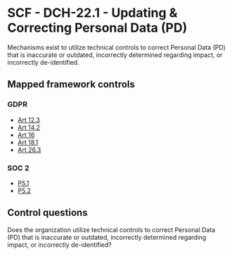 # SCF - DCH-22.1 - Updating & Correcting Personal Data (PD)
Mechanisms exist to utilize technical controls to correct Personal Data (PD) that is inaccurate or outdated, incorrectly determined regarding impact, or incorrectly de-identified.
## Mapped framework controls
### GDPR
- [Art 12.3](../gdpr/art12.md#Article-123)
- [Art 14.2](../gdpr/art14.md#Article-142)
- [Art 16](../gdpr/art16.md)
- [Art 18.1](../gdpr/art18.md#Article-181)
- [Art 26.3](../gdpr/art26.md#Article-263)
  
### SOC 2
- [P5.1](../soc2/p51.md)
- [P5.2](../soc2/p52.md)
  
## Control questions
Does the organization utilize technical controls to correct Personal Data (PD) that is inaccurate or outdated, incorrectly determined regarding impact, or incorrectly de-identified?
  